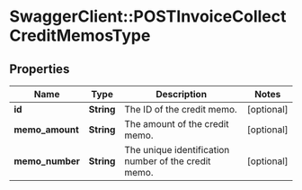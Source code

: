 # SwaggerClient::POSTInvoiceCollectCreditMemosType

## Properties
Name | Type | Description | Notes
------------ | ------------- | ------------- | -------------
**id** | **String** | The ID of the credit memo.  | [optional] 
**memo_amount** | **String** | The amount of the credit memo.  | [optional] 
**memo_number** | **String** | The unique identification number of the credit memo.  | [optional] 


